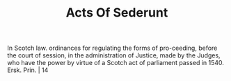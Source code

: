 ---
title: Acts Of Sederunt
letter: A
permalink: "/definitions/acts-of-sederunt.html"
body: In Scotch law. ordinances for regulating the forms of pro-ceeding, before the
  court of session, in the administration of Justice, made by the Judges, who have
  the power by virtue of a Scotch act of parliament passed in 1540. Ersk. Prin. |
  14
published_at: '2018-07-07'
layout: post
---